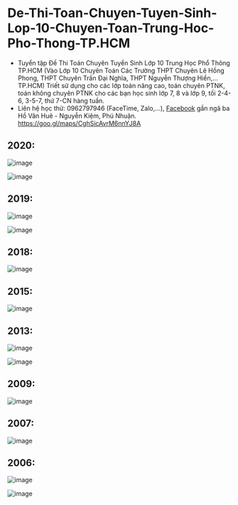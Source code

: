 # De-Thi-Toan-Chuyen-Tuyen-Sinh-Lop-10-Chuyen-Toan-Trung-Hoc-Pho-Thong-TP.HCM
* Tuyển tập Đề Thi Toán Chuyên Tuyển Sinh Lớp 10 Trung Học Phổ Thông TP.HCM (Vào Lớp 10 Chuyên Toán Các Trường THPT Chuyên Lê Hồng Phong, THPT Chuyên Trần Đại Nghĩa, THPT Nguyễn Thượng Hiền,... TP.HCM) Triết sử dụng cho các lớp toán nâng cao, toán chuyên PTNK, toán không chuyên PTNK cho các bạn học sinh lớp 7, 8 và lớp 9, tối 2-4-6, 3-5-7, thứ 7-CN hàng tuần.
* Liên hệ học thử: 0962797946 (FaceTime, Zalo,...), [Facebook](https://www.facebook.com/trietptm) gần ngã ba Hồ Văn Huê - Nguyễn Kiệm, Phú Nhuận.
https://goo.gl/maps/CghSicAvrM6nnYJ8A

## 2020:
![image](https://github.com/trietptm/De-Thi-Toan-Chuyen-Tuyen-Sinh-Lop-10-Chuyen-Toan-Trung-Hoc-Pho-Thong-TP.HCM/assets/526959/0b6413c0-83d6-4b63-ab02-b90d40743e49)

![image](https://github.com/trietptm/De-Thi-Toan-Chuyen-Tuyen-Sinh-Lop-10-Chuyen-Toan-Trung-Hoc-Pho-Thong-TP.HCM/assets/526959/1c614772-416b-49b5-9d96-d01b686741a7)

## 2019:
![image](https://github.com/trietptm/De-Thi-Toan-Chuyen-Tuyen-Sinh-Lop-10-Chuyen-Toan-Trung-Hoc-Pho-Thong-TP.HCM/assets/526959/f8efb733-6e5e-4801-87ef-9f458476758c)

![image](https://user-images.githubusercontent.com/526959/212002299-a36b7b91-e0fd-4c63-964d-ceef74169083.png)

## 2018:
![image](https://user-images.githubusercontent.com/526959/169005875-c8f06aa7-056f-47be-80e6-e47695af3821.png)

## 2015:
![image](https://user-images.githubusercontent.com/526959/168962329-8ba7c216-2429-4322-bb53-ae438efff1c1.png)

## 2013:
![image](https://user-images.githubusercontent.com/526959/168249340-cb407726-2bd0-4fa8-b1ca-4aebba9d2c70.png)

![image](https://user-images.githubusercontent.com/526959/168441285-25ebb067-2524-4f78-b92a-d881c62d1f55.png)

## 2009:
![image](https://user-images.githubusercontent.com/526959/217496479-9b390166-4943-4365-8bf1-a2c5f9e6f242.png)

## 2007:
![image](https://user-images.githubusercontent.com/526959/170259623-79a300a8-3e4b-429a-9f94-c616538793c9.png)

## 2006:
![image](https://user-images.githubusercontent.com/526959/170252391-24e89985-ab71-4d89-bb30-b6100c5d49ab.png)

![image](https://user-images.githubusercontent.com/526959/225860034-13985e0b-eaf1-44bc-9dc9-1c8f050255d6.png)








